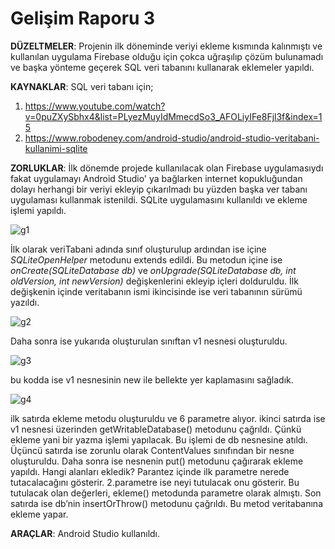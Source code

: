 # Gelişim Raporu 3

**DÜZELTMELER**:
Projenin ilk döneminde veriyi ekleme kısmında kalınmıştı ve kullanılan uygulama Firebase olduğu için çokca uğraşılıp çözüm bulunamadı ve başka yönteme geçerek SQL veri tabanını kullanarak eklemeler yapıldı.

**KAYNAKLAR**:
SQL veri tabanı için;

1. https://www.youtube.com/watch?v=0puZXySbhx4&list=PLyezMuyIdMmecdSo3_AFOLiyIFe8Fjl3f&index=15
2. https://www.robodeney.com/android-studio/android-studio-veritabani-kullanimi-sqlite

**ZORLUKLAR**:
İlk dönemde projede kullanılacak olan Firebase uygulamasıydı fakat uygulamayı Android Studio' ya bağlarken internet kopukluğundan dolayı herhangi bir veriyi ekleyip çıkarılmadı bu yüzden başka ver tabanı uygulaması kullanmak istenildi. SQLite uygulamasını kullanıldı ve ekleme işlemi yapıldı.

![g1](https://user-images.githubusercontent.com/74215861/115923594-2304f600-a487-11eb-97f4-5d93526d28ab.PNG)

İlk olarak veriTabani adında sınıf oluşturulup ardından ise içine *SQLiteOpenHelper* metodunu extends edildi. Bu metodun içine ise *onCreate(SQLiteDatabase db)* ve *onUpgrade(SQLiteDatabase db, int oldVersion, int newVersion)* değişkenlerini ekleyip içleri dolduruldu. İlk değişkenin içinde veritabanın ismi ikincisinde ise veri tabanının sürümü yazıldı. 

![g2](https://user-images.githubusercontent.com/74215861/115923861-9575d600-a487-11eb-83a1-8c79913de323.PNG)

Daha sonra ise yukarıda oluşturulan sınıftan v1 nesnesi oluşturuldu.

![g3](https://user-images.githubusercontent.com/74215861/115924093-edacd800-a487-11eb-995f-e9e17371c487.PNG)

bu kodda ise v1 nesnesinin new ile bellekte yer kaplamasını sağladık.

![g4](https://user-images.githubusercontent.com/74215861/115924486-73c91e80-a488-11eb-8ec5-e3e7f763f60f.PNG)

ilk satırda ekleme metodu oluşturuldu ve 6 parametre alıyor. ikinci satırda ise v1 nesnesi üzerinden getWritableDatabase() metodunu çağrıldı. Çünkü ekleme yani bir yazma işlemi yapılacak. Bu işlemi de db nesnesine atıldı. Üçüncü satırda ise zorunlu olarak ContentValues sınıfından bir nesne oluşturuldu. Daha sonra ise  nesnenin put() metodunu çağırarak ekleme yapıldı. Hangi alanları ekledik? Parantez içinde ilk parametre nerede tutacalacağını gösterir. 2.parametre ise neyi tutulacak onu gösterir. Bu tutulacak olan değerleri, ekleme() metodunda parametre olarak almıştı. Son satırda ise db’nin insertOrThrow() metodunu çağrıldı. Bu metod veritabanına ekleme yapar.

**ARAÇLAR**:
Android Studio kullanıldı.

